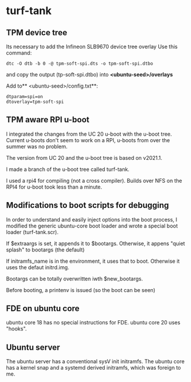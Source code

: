 # turf-tank

## TPM device tree

Its necessary to add the Infineon SLB9670 device tree overlay
Use this command:

`dtc -O dtb -b 0 -@ tpm-soft-spi.dts -o tpm-soft-spi.dtbo
`

and copy the output (tp-soft-spi.dtbo) into **<ubuntu-seed\>/overlays**

Add to** <ubuntu-seed\>/config.txt**:

	dtparam=spi=on
	dtoverlay=tpm-soft-spi
	
	
## TPM aware RPI u-boot

I integrated the changes from the UC 20 u-boot with the u-boot tree.
Current u-boots don't seem to work on a RPI, u-boots from over the summer was no problem.

The version from UC 20 and the u-boot tree is based on v2021.1.

I made a branch of the u-boot tree called turf-tank.

I used a rpi4 for compiling (not a cross compiler).   Builds over NFS on the RPI4 for u-boot took less than a minute.

## Modifications to  boot scripts for debugging

In order to understand and easily inject options into the boot process, I modified the generic ubuntu-core boot loader and wrote a special boot loader (turf-tank.scr).

If $extraargs is set, it appends it to $bootargs.  Otherwise, it appens "quiet splash" to bootargs (the default)

If initramfs_name is in the environment, it uses that to boot.   Otherwise it uses the defaut initrd.img.

Bootargs can be totally overwritten iwth $new_bootargs.

Before booting, a printenv is issued (so the boot can be seen)



## FDE on ubuntu core

ubuntu core 18 has no  special instructions for FDE.
ubuntu core 20  uses "hooks".

## Ubuntu server

The ubuntu server has a conventional sysV init initramfs.    The ubuntu core has a kernel snap and a systemd  derived initramfs, which was foreign to me.
